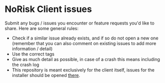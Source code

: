 # NoRisk Client issues

Submit any bugs / issues you encounter or feature requests you'd like to share.
Here are some general rules:
- Check if a similar issue already exists, and if so do not open a new
one (remember that you can also comment on existing issues to add more
information / detail)
- Use the correct tags
- Give as much detail as possible, in case of a crash this means including the
  crash log
- This repository is meant exclusively for the client itself, issues for the
installer should be opened [there](https://github.com/HGLabor/client-installer-rs/issues).
